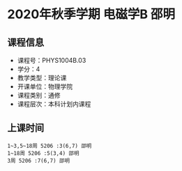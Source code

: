 # 2020年秋季学期 电磁学B 邵明






## 课程信息

- 课程号：PHYS1004B.03
- 学分：4
- 教学类型：理论课
- 开课单位：物理学院
- 课程类别：通修
- 课程层次：本科计划内课程

## 上课时间

```
1~3,5~18周 5206 :3(6,7) 邵明
1~18周 5206 :5(3,4) 邵明
3周 5206 :7(6,7) 邵明
```

